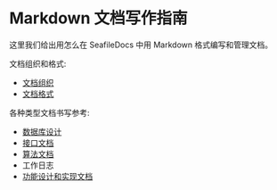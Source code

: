 # Markdown 文档写作指南

这里我们给出用怎么在 SeafileDocs 中用 Markdown 格式编写和管理文档。

文档组织和格式:

* [文档组织](https://cloud.seafile.com/lib/05bbc439-2eb3-4e37-834d-abcfc94eed70/file/%E6%96%87%E6%A1%A3%E7%BB%84%E7%BB%87.md)
* [文档格式](https://cloud.seafile.com/lib/05bbc439-2eb3-4e37-834d-abcfc94eed70/file/%E6%A0%BC%E5%BC%8F.md)

各种类型文档书写参考:

* [数据库设计](https://cloud.seafile.com/lib/05bbc439-2eb3-4e37-834d-abcfc94eed70/file/%E6%95%B0%E6%8D%AE%E5%BA%93%E8%AE%BE%E8%AE%A1.md)
* [接口文档](https://cloud.seafile.com/lib/05bbc439-2eb3-4e37-834d-abcfc94eed70/file/%E6%8E%A5%E5%8F%A3%E6%96%87%E6%A1%A3.md)
* [算法文档](https://cloud.seafile.com/lib/05bbc439-2eb3-4e37-834d-abcfc94eed70/file/%E7%AE%97%E6%B3%95%E6%96%87%E6%A1%A3.md)
* 工作日志
* [功能设计和实现文档](https://cloud.seafile.com/lib/05bbc439-2eb3-4e37-834d-abcfc94eed70/file/%E5%8A%9F%E8%83%BD%E8%AE%BE%E8%AE%A1%E5%92%8C%E5%AE%9E%E7%8E%B0%E6%96%87%E6%A1%A3.md)


